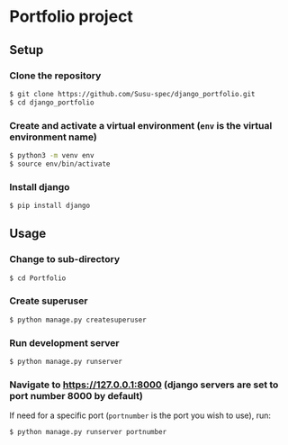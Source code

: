 # Portfolio project

## Setup

### Clone the repository
```sh
$ git clone https://github.com/Susu-spec/django_portfolio.git
$ cd django_portfolio
```

### Create and activate a virtual environment (`env` is the virtual environment name)
```sh
$ python3 -m venv env
$ source env/bin/activate
```

### Install django
```sh
$ pip install django
```

## Usage

### Change to sub-directory
```sh
$ cd Portfolio
```

### Create superuser
```sh
$ python manage.py createsuperuser
```

### Run development server
```sh
$ python manage.py runserver
```

### Navigate to https://127.0.0.1:8000 (django servers are set to port number 8000 by default)

If need for a specific port (`portnumber` is the port you wish to use), run:
```sh
$ python manage.py runserver portnumber
```


